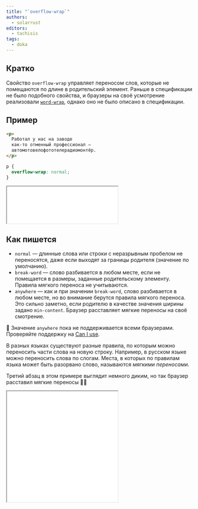 ```yaml
---
title: "`overflow-wrap`"
authors:
  - solarrust
editors:
  - tachisis
tags:
  - doka
---
```


## Кратко

Свойство `overflow-wrap` управляет переносом слов, которые не помещаются по длине в родительский элемент. Раньше в спецификации не было подобного свойства, и браузеры на своё усмотрение реализовали [`word-wrap`](/css/word-wrap/), однако оно не было описано в спецификации.

## Пример

<!-- yaspeller ignore:start -->
```html
<p>
  Работал у нас на заводе
  как-то отменный профессионал —
  автомотовелофототелерадиомонтёр.
</p>
```
<!-- yaspeller ignore:end -->

```css
p {
  overflow-wrap: normal;
}
```

<iframe title="Очень длинное слово" src="demos/default/" height="100"></iframe>

## Как пишется

- `normal` — длинные слова или строки с неразрывным пробелом не переносятся, даже если выходят за границы родителя (значение по умолчанию).
- `break-word` — слово разбивается в любом месте, если не помещается в размеры, заданные родительскому элементу. Правила мягкого переноса не учитываются.
- `anywhere` — как и при значении `break-word`, слово разбивается в любом месте, но во внимание берутся правила мягкого переноса. Это сильно заметно, если родителю в качестве значения ширины задано `min-content`. Браузер расставляет мягкие переносы на своё смотрение.

<aside>

🤨 Значение `anywhere` пока не поддерживается всеми браузерами. Проверяйте поддержку на [Can I use](https://caniuse.com/mdn-css_properties_overflow-wrap_anywhere).

</aside>

В разных языках существуют разные правила, по которым можно переносить части слова на новую строку. Например, в русском языке можно переносить слова по слогам. Места, в которых по правилам языка может быть разорвано слово, называются _мягкими переносами_.

Третий абзац в этом примере выглядит немного диким, но так браузер расставил мягкие переносы 🤷‍♀️

<iframe title="Разные значения" src="demos/values/" height="300"></iframe>

